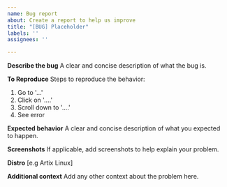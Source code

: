 ```yaml
---
name: Bug report
about: Create a report to help us improve
title: "[BUG] Placeholder"
labels: ''
assignees: ''

---
```


**Describe the bug**
A clear and concise description of what the bug is.

**To Reproduce**
Steps to reproduce the behavior:
1. Go to '...'
2. Click on '....'
3. Scroll down to '....'
4. See error

**Expected behavior**
A clear and concise description of what you expected to happen.

**Screenshots**
If applicable, add screenshots to help explain your problem.

**Distro**
[e.g Artix Linux]

**Additional context**
Add any other context about the problem here.
